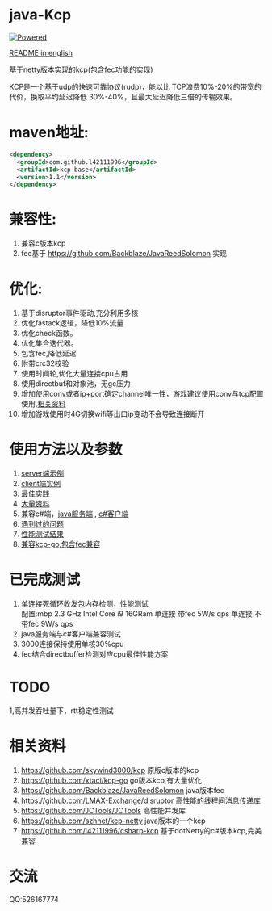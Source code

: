 # java-Kcp

[![Powered][2]][1]

[1]: https://github.com/skywind3000/kcp
[2]: http://skywind3000.github.io/word/images/kcp.svg

[README in english](https://github.com/l42111996/java-Kcp/blob/master/README.en.md)

基于netty版本实现的kcp(包含fec功能的实现)

KCP是一个基于udp的快速可靠协议(rudp)，能以比 TCP浪费10%-20%的带宽的代价，换取平均延迟降低 30%-40%，且最大延迟降低三倍的传输效果。

# maven地址:

```xml
<dependency>
  <groupId>com.github.l42111996</groupId>
  <artifactId>kcp-base</artifactId>
  <version>1.1</version>
</dependency>
```

# 兼容性:
1. 兼容c版本kcp
2. fec基于 https://github.com/Backblaze/JavaReedSolomon 实现


# 优化:
1. 基于disruptor事件驱动,充分利用多核
2. 优化fastack逻辑，降低10%流量
3. 优化check函数。
4. 优化集合迭代器。
5. 包含fec,降低延迟
6. 附带crc32校验
7. 使用时间轮,优化大量连接cpu占用
8. 使用directbuf和对象池，无gc压力
9. 增加使用conv或者ip+port确定channel唯一性，游戏建议使用conv与tcp配置使用,[相关资料](https://github.com/skywind3000/kcp/wiki/Cooperate-With-Tcp-Server)
10. 增加游戏使用时4G切换wifi等出口ip变动不会导致连接断开


# 使用方法以及参数
1. [server端示例](https://github.com/l42111996/java-Kcp/blob/master/kcp-example/src/main/java/test/KcpRttExampleServer.java)
2. [client端实例](https://github.com/l42111996/java-Kcp/blob/master/kcp-example/src/main/java/test/KcpRttExampleClient.java)
3. [最佳实践](https://github.com/skywind3000/kcp/wiki/KCP-Best-Practice)
4. [大量资料](https://github.com/skywind3000/kcp)
5. 兼容c#端，[java服务端](https://github.com/l42111996/java-Kcp/blob/master/kcp-example/src/main/java/test/Kcp4sharpExampleServer.java) , [c#客户端](https://github.com/l42111996/csharp-kcp/blob/master/example-Kcp/KcpRttExampleClient.cs)
6. [遇到过的问题](https://github.com/l42111996/java-Kcp/blob/master/QA.md)
7. [性能测试结果](https://github.com/l42111996/java-Kcp/blob/master/Benchmark.md)
8. [兼容kcp-go,包含fec兼容](https://github.com/l42111996/java-Kcp/blob/master/kcp-example/src/main/java/test/Kcp4GoExampleClient.java)

# 已完成测试
1. 单连接死循环收发包内存检测，性能测试  
配置:mbp 2.3 GHz Intel Core i9 16GRam
单连接 带fec 5W/s qps
单连接 不带fec  9W/s qps
2. java服务端与c#客户端兼容测试
3. 3000连接保持使用单核30%cpu
4. fec结合directbuffer检测对应cpu最佳性能方案



# TODO 
1,高并发吞吐量下，rtt稳定性测试
   
   
# 相关资料

1. https://github.com/skywind3000/kcp 原版c版本的kcp
2. https://github.com/xtaci/kcp-go go版本kcp,有大量优化
3. https://github.com/Backblaze/JavaReedSolomon java版本fec
4. https://github.com/LMAX-Exchange/disruptor 高性能的线程间消息传递库
5. https://github.com/JCTools/JCTools 高性能并发库
6. https://github.com/szhnet/kcp-netty java版本的一个kcp
7. https://github.com/l42111996/csharp-kcp 基于dotNetty的c#版本kcp,完美兼容
   
   
# 交流

QQ:526167774
   
    